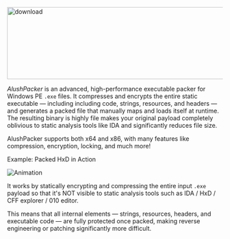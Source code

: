 
<img width="1280" height="168" alt="download" src="https://github.com/user-attachments/assets/d56f58bc-70ef-4d57-964f-8749aa1ed921" />

*AlushPacker* is an advanced, high-performance executable packer for Windows PE `.exe` files. It compresses and encrypts the entire static executable — including including code, strings, resources, and headers — and generates a packed file that manually maps and loads itself at runtime. The resulting binary is highly  file makes your original payload completely oblivious to static analysis tools like IDA and significantly reduces file size.

AlushPacker supports both x64 and x86, with many features like compression, encryption, locking, and much more! 

Example: Packed HxD in Action

![Animation](https://github.com/user-attachments/assets/09efedd6-6a3a-43ce-9bfe-2d7816cf01b7)


It works by statically encrypting and compressing the entire input `.exe` payload so that it's NOT visible to static analysis tools such as IDA / HxD / CFF explorer / 010 editor.

This means that all internal elements — strings, resources, headers, and executable code — are fully protected once packed, making reverse engineering or patching significantly more difficult.

